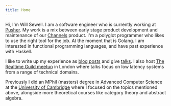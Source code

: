 ```yaml
---
title: Home
---
```


Hi, I'm Will Sewell. I am a software engineer who is currently working at
[Pusher](https://pusher.com/). My work is a mix between early stage product
development and maintenance of our [Channels](https://pusher.com/channels)
product. I'm a polyglot programmer who likes to use the right tool for the
job. At the moment that is Golang. I am interested in functional programming
languages, and have past experience with Haskell.

I like to write up my experience as [blog posts](https://making.pusher.com/) and
give [talks](talks.html). I also host [The Realtime Guild
meetup](https://www.meetup.com/the-realtime-guild/) in London where talks focus
on low latency systems from a range of technical domains.

Previously I did an MPhil (masters) degree in Advanced Computer Science at the
[University of Cambridge](http://www.cl.cam.ac.uk/) where I focused on the
topics mentioned above, alongside more theoretical courses like category
theory and abstract algebra.
